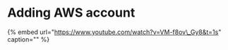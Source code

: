 # Adding AWS account

{% embed url="https://www.youtube.com/watch?v=VM-f8ov\_Gy8&t=1s" caption="" %}

